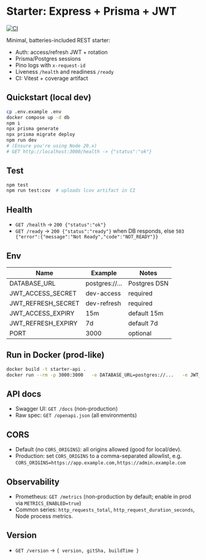 # Starter: Express + Prisma + JWT

[![CI](https://github.com/lucanovello/starter-express-prisma-jwt/actions/workflows/ci.yml/badge.svg?branch=main)](https://github.com/lucanovello/starter-express-prisma-jwt/actions/workflows/ci.yml)

Minimal, batteries-included REST starter:

- Auth: access/refresh JWT + rotation
- Prisma/Postgres sessions
- Pino logs with `x-request-id`
- Liveness `/health` and readiness `/ready`
- CI: Vitest + coverage artifact

## Quickstart (local dev)

```bash
cp .env.example .env
docker compose up -d db
npm i
npx prisma generate
npx prisma migrate deploy
npm run dev
# (Ensure you're using Node 20.x)
# GET http://localhost:3000/health -> {"status":"ok"}
```

## Test

```bash
npm test
npm run test:cov  # uploads lcov artifact in CI
```

## Health

- `GET /health` → `200 {"status":"ok"}`
- `GET /ready` → `200 {"status":"ready"}` when DB responds, else `503 {"error":{"message":"Not Ready","code":"NOT_READY"}}`

## Env

| Name               | Example      | Notes        |
| ------------------ | ------------ | ------------ |
| DATABASE_URL       | postgres://… | Postgres DSN |
| JWT_ACCESS_SECRET  | dev-access   | required     |
| JWT_REFRESH_SECRET | dev-refresh  | required     |
| JWT_ACCESS_EXPIRY  | 15m          | default 15m  |
| JWT_REFRESH_EXPIRY | 7d           | default 7d   |
| PORT               | 3000         | optional     |

## Run in Docker (prod-like)

```bash
docker build -t starter-api .
docker run --rm -p 3000:3000   -e DATABASE_URL=postgres://...   -e JWT_ACCESS_SECRET=...   -e JWT_REFRESH_SECRET=...   starter-api
```

## API docs

- Swagger UI: `GET /docs` (non-production)
- Raw spec: `GET /openapi.json` (all environments)

## CORS

- Default (no `CORS_ORIGINS`): all origins allowed (good for local/dev).
- Production: set `CORS_ORIGINS` to a comma-separated allowlist, e.g.  
  `CORS_ORIGINS=https://app.example.com,https://admin.example.com`

## Observability

- Prometheus: `GET /metrics` (non-production by default; enable in prod via `METRICS_ENABLED=true`)
- Common series: `http_requests_total`, `http_request_duration_seconds`, Node process metrics.

## Version

- `GET /version` → `{ version, gitSha, buildTime }`

